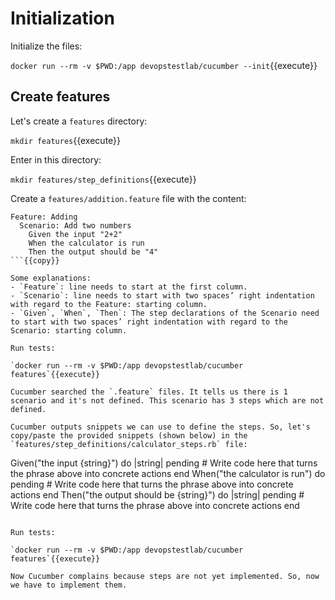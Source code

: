 # Initialization

Initialize the files:

`docker run --rm -v $PWD:/app devopstestlab/cucumber --init`{{execute}}

## Create features

Let's create a `features` directory:

`mkdir features`{{execute}}

Enter in this directory:

`mkdir features/step_definitions`{{execute}}

Create a `features/addition.feature` file with the content:

```
Feature: Adding
  Scenario: Add two numbers
    Given the input "2+2"
    When the calculator is run
    Then the output should be "4"
```{{copy}}

Some explanations:
- `Feature`: line needs to start at the first column.
- `Scenario`: line needs to start with two spaces’ right indentation with regard to the Feature: starting column.
- `Given`, `When`, `Then`: The step declarations of the Scenario need to start with two spaces’ right indentation with regard to the Scenario: starting column.

Run tests:

`docker run --rm -v $PWD:/app devopstestlab/cucumber features`{{execute}}

Cucumber searched the `.feature` files. It tells us there is 1 scenario and it's not defined. This scenario has 3 steps which are not defined.

Cucumber outputs snippets we can use to define the steps. So, let's copy/paste the provided snippets (shown below) in the `features/step_definitions/calculator_steps.rb` file:

```
Given("the input {string}") do |string|
  pending # Write code here that turns the phrase above into concrete actions
end
When("the calculator is run") do
  pending # Write code here that turns the phrase above into concrete actions
end
Then("the output should be {string}") do |string|
  pending # Write code here that turns the phrase above into concrete actions
end
```{{copy}}

Run tests:

`docker run --rm -v $PWD:/app devopstestlab/cucumber features`{{execute}}

Now Cucumber complains because steps are not yet implemented. So, now we have to implement them.
